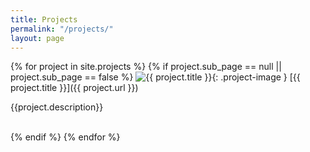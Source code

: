 ```yaml
---
title: Projects
permalink: "/projects/"
layout: page
---
```


{% for project in site.projects %}
{% if project.sub_page == null || project.sub_page == false  %}
![{{ project.title }}]({{project.thumbnail}}){: .project-image }
[{{ project.title }}]({{ project.url }})

  {{project.description}}

  <br style="clear:both;">
  {% endif %}
{% endfor %}
